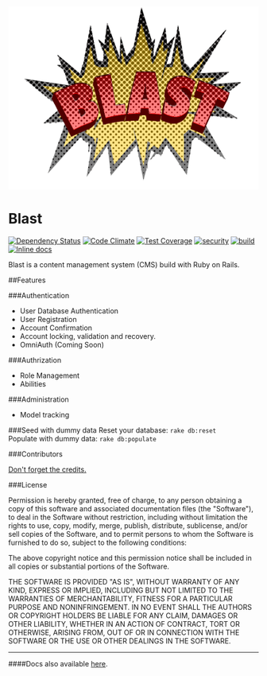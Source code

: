 ![ Blast](blast.png)

Blast
=====

[ ![Dependency Status](https://gemnasium.com/Random-Primate/blast.svg)](https://gemnasium.com/Random-Primate/blast) [![Code Climate](https://codeclimate.com/github/Random-Primate/blast/badges/gpa.svg)](https://codeclimate.com/github/Random-Primate/blast) [![Test Coverage](https://codeclimate.com/github/Random-Primate/blast/badges/coverage.svg)](https://codeclimate.com/github/Random-Primate/blast) [![security](https://hakiri.io/github/Random-Primate/blast/master.svg)](https://hakiri.io/github/Random-Primate/blast/master) [![build](https://travis-ci.org/Random-Primate/blast.svg)](https://travis-ci.org/Random-Primate/blast.svg)  [![Inline docs](http://inch-ci.org/github/Random-Primate/blast.svg?branch=master)](http://inch-ci.org/github/Random-Primate/blast)

Blast is a content management system (CMS) build with Ruby on Rails.

##Features  

###Authentication
* User Database Authentication
* User Registration
* Account Confirmation
* Account locking, validation and recovery.
* OmniAuth (Coming Soon)

###Authrization
* Role Management
* Abilities

###Administration
* Model tracking 
 
###Seed with dummy data
Reset your database:
```rake db:reset```  
Populate with dummy data:
```rake db:populate```  

###Contributors

[Don't forget the credits.](https://github.com/Random-Primate/blast/graphs/contributors)  

###License

Permission is hereby granted, free of charge, to any person obtaining a copy
of this software and associated documentation files (the "Software"), to deal
in the Software without restriction, including without limitation the rights
to use, copy, modify, merge, publish, distribute, sublicense, and/or sell
copies of the Software, and to permit persons to whom the Software is
furnished to do so, subject to the following conditions:

The above copyright notice and this permission notice shall be included in
all copies or substantial portions of the Software.

THE SOFTWARE IS PROVIDED "AS IS", WITHOUT WARRANTY OF ANY KIND, EXPRESS OR
IMPLIED, INCLUDING BUT NOT LIMITED TO THE WARRANTIES OF MERCHANTABILITY,
FITNESS FOR A PARTICULAR PURPOSE AND NONINFRINGEMENT. IN NO EVENT SHALL THE
AUTHORS OR COPYRIGHT HOLDERS BE LIABLE FOR ANY CLAIM, DAMAGES OR OTHER
LIABILITY, WHETHER IN AN ACTION OF CONTRACT, TORT OR OTHERWISE, ARISING FROM,
OUT OF OR IN CONNECTION WITH THE SOFTWARE OR THE USE OR OTHER DEALINGS IN
THE SOFTWARE.

***

####Docs also available [here](http://documentup.com/Random-Primate/blast).
